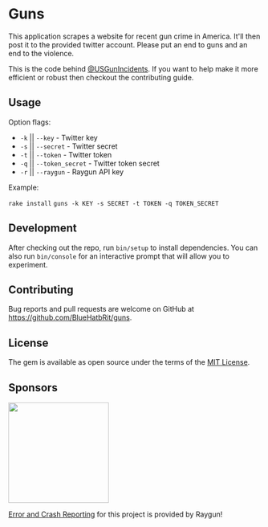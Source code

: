 # Guns

This application scrapes a website for recent gun crime in America. It'll then post it to the provided twitter account. Please put an end to guns and an end to the violence.

This is the code behind [@USGunIncidents](https://twitter.com/USGunIncidents). If you want to help make it more efficient or robust then checkout the contributing guide.

## Usage

Option flags:

* `-k` || `--key` - Twitter key
* `-s` || `--secret` - Twitter secret
* `-t` || `--token` - Twitter token
* `-q` || `--token_secret` - Twitter token secret
* `-r` || `--raygun` - Raygun API key

Example:

`rake install`
`guns -k KEY -s SECRET -t TOKEN -q TOKEN_SECRET`

## Development

After checking out the repo, run `bin/setup` to install dependencies. You can also run `bin/console` for an interactive prompt that will allow you to experiment.

## Contributing

Bug reports and pull requests are welcome on GitHub at https://github.com/BlueHatbRit/guns.

## License

The gem is available as open source under the terms of the [MIT License](http://opensource.org/licenses/MIT).

## Sponsors

<img src="https://bluehatbrit.github.io/guns/raygun-logo.png" width="200">

[Error and Crash Reporting](https://raygun.com/products/crash-reporting) for this project is provided by Raygun!
